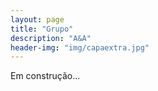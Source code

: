 ```yaml
---
layout: page
title: "Grupo"
description: "A&A"
header-img: "img/capaextra.jpg"
---
```


Em construção...